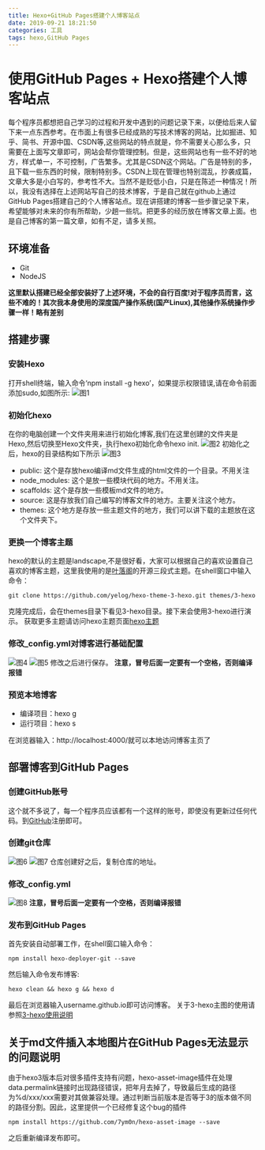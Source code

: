 ```yaml
---
title: Hexo+GitHub Pages搭建个人博客站点
date: 2019-09-21 18:21:50
categories: 工具
tags: hexo,GitHub Pages
---
```

# 使用GitHub Pages + Hexo搭建个人博客站点
每个程序员都想把自己学习的过程和开发中遇到的问题记录下来，以便给后来人留下来一点东西参考。在市面上有很多已经成熟的写技术博客的网站，比如掘进、知乎、简书、开源中国、CSDN等,这些网站的特点就是，你不需要关心那么多，只需要在上面写文章即可，网站会帮你管理控制。但是，这些网站也有一些不好的地方，样式单一，不可控制，广告繁多。尤其是CSDN这个网站。广告是特别的多，且下载一些东西的时候，限制特别多。CSDN上现在管理也特别混乱，抄袭成篇，文章大多是小白写的，参考性不大。当然不是贬低小白，只是在陈述一种情况！所以，我没有选择在上述网站写自己的技术博客，于是自己就在github上通过GitHub Pages搭建自己的个人博客站点。现在讲搭建的博客一些步骤记录下来，希望能够对未来的你有所帮助，少趟一些坑。把更多的经历放在博客文章上面。也是自己博客的第一篇文章，如有不足，请多关照。
## 环境准备
  * Git
  * NodeJS

**这里默认搭建已经全部安装好了上述环境，不会的自行百度!对于程序员而言，这些不难的！其次我本身使用的深度国产操作系统(国产Linux),其他操作系统操作步骤一样！略有差别**

## 搭建步骤
### 安装Hexo
打开shell终端，输入命令‘npm install -g hexo’，如果提示权限错误,请在命令前面添加sudo,如图所示:
![图1](Hexo-GitHub-Pages搭建个人博客站点/one.png)
### 初始化hexo
在你的电脑创建一个文件夹用来进行初始化博客,我们在这里创建的文件夹是Hexo,然后切换至Hexo文件夹，执行hexo初始化命令hexo init.
![图2](Hexo-GitHub-Pages搭建个人博客站点/two.png)
初始化之后，hexo的目录结构如下所示
![图3](Hexo-GitHub-Pages搭建个人博客站点/three.png)
  * public: 这个是存放hexo编译md文件生成的html文件的一个目录。不用关注
  * node_modules: 这个是放一些模块代码的地方。不用关注。
  * scaffolds: 这个是存放一些模板md文件的地方。
  * source: 这是存放我们自己编写的博客文件的地方。主要关注这个地方。
  * themes: 这个地方是存放一些主题文件的地方，我们可以讲下载的主题放在这个文件夹下。

### 更换一个博客主题
hexo的默认的主题是landscape,不是很好看，大家可以根据自己的喜欢设置自己喜欢的博客主题，这里我使用的是[叶落阁](https://yelog.org/)的开源三段式主题。在shell窗口中输入命令：
```
git clone https://github.com/yelog/hexo-theme-3-hexo.git themes/3-hexo
```
克隆完成后，会在themes目录下看见3-hexo目录。接下来会使用3-hexo进行演示。
获取更多主题请访问hexo主题页面[hexo主题](https://hexo.io/themes/)
### 修改_config.yml对博客进行基础配置
![图4](Hexo-GitHub-Pages搭建个人博客站点/four.png)
![图5](Hexo-GitHub-Pages搭建个人博客站点/five.png)
修改之后进行保存。
**注意，冒号后面一定要有一个空格，否则编译报错**
### 预览本地博客
* 编译项目：hexo g
* 运行项目：hexo s

在浏览器输入：http://localhost:4000/就可以本地访问博客主页了
## 部署博客到GitHub Pages
### 创建GitHub账号
这个就不多说了，每一个程序员应该都有一个这样的账号，即使没有更新过任何代码。到[GitHub](https://github.com/)注册即可。
### 创建git仓库
![图6](Hexo-GitHub-Pages搭建个人博客站点/six.png)
![图7](Hexo-GitHub-Pages搭建个人博客站点/seven.png)
仓库创建好之后，复制仓库的地址。
### 修改_config.yml
![图8](Hexo-GitHub-Pages搭建个人博客站点/eight.png)
**注意，冒号后面一定要有一个空格，否则编译报错**
### 发布到GitHub Pages
首先安装自动部署工作，在shell窗口输入命令：
```
npm install hexo-deployer-git --save
```
然后输入命令发布博客:
```
hexo clean && hexo g && hexo d
```
最后在浏览器输入username.github.io即可访问博客。
关于3-hexo主图的使用请参照[3-hexo使用说明](https://yelog.org/2017/03/23/3-hexo-instruction/)
 ## 关于md文件插入本地图片在GitHub Pages无法显示的问题说明
 由于hexo3版本后对很多插件支持有问题，hexo-asset-image插件在处理data.permalink链接时出现路径错误，把年月去掉了，导致最后生成的路径为%d/xxx/xxx需要对其做兼容处理。通过判断当前版本是否等于3的版本做不同的路径分割。因此，这里提供一个已经修复这个bug的插件
 ```
npm install https://github.com/7ym0n/hexo-asset-image --save
 ```
之后重新编译发布即可。
